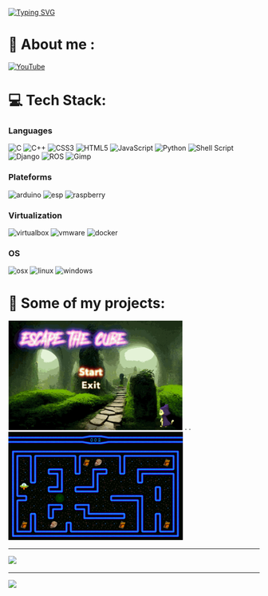 <!-- ![I am GitHub Readme Generator's creator](https://arturssmirnovs.github.io/github-profile-readme-generator/images/banner.png) -->
[![Typing SVG](https://readme-typing-svg.demolab.com?font=Fira+Code&weight=600&size=25&pause=1000&random=false&width=600&lines=Welcome+to+my+repo+!;Hope+you'll+find+some+useful+stuff)](https://git.io/typing-svg)

# 💫 About me :
<!-- 🔭 I’m currently working on<br>👯 I’m looking to collaborate on<br>🤝 I’m looking for help with<br>🌱 I’m currently learning<br>💬 Ask me about<br>⚡ Fun fact -->

[![YouTube](https://img.shields.io/badge/YouTube-%23FF0000.svg?logo=YouTube&logoColor=white)](https://youtube.com/@raziel06001) 

# 💻 Tech Stack:
### Languages
![C](https://img.shields.io/badge/c-%2300599C.svg?style=flat&logo=c&logoColor=white) ![C++](https://img.shields.io/badge/c++-%2300599C.svg?style=flat&logo=c%2B%2B&logoColor=white) ![CSS3](https://img.shields.io/badge/css3-%231572B6.svg?style=flat&logo=css3&logoColor=white) ![HTML5](https://img.shields.io/badge/html5-%23E34F26.svg?style=flat&logo=html5&logoColor=white) ![JavaScript](https://img.shields.io/badge/javascript-%23323330.svg?style=flat&logo=javascript&logoColor=%23F7DF1E) ![Python](https://img.shields.io/badge/python-3670A0?style=flat&logo=python&logoColor=ffdd54) ![Shell Script](https://img.shields.io/badge/shell_script-%23121011.svg?style=flat&logo=gnu-bash&logoColor=white) ![Django](https://img.shields.io/badge/django-%23092E20.svg?style=flat&logo=django&logoColor=white) ![ROS](https://img.shields.io/badge/ros-%230A0FF9.svg?style=flat&logo=ros&logoColor=white) ![Gimp](https://img.shields.io/badge/Gimp-657D8B?style=flat&logo=gimp&logoColor=FFFFFF)
### Plateforms
![arduino](https://img.shields.io/badge/Arduino-00979D?style=for-the-badge&logo=Arduino&logoColor=white) ![esp](https://img.shields.io/badge/espressif-E7352C?style=for-the-badge&logo=espressif&logoColor=white) ![raspberry](https://img.shields.io/badge/Raspberry%20Pi-A22846?style=for-the-badge&logo=Raspberry%20Pi&logoColor=white)
### Virtualization
![virtualbox](https://img.shields.io/badge/VirtualBox-21416b?style=for-the-badge&logo=VirtualBox&logoColor=white) ![vmware](https://img.shields.io/badge/VMware-231f20?style=for-the-badge&logo=VMware&logoColor=white) ![docker](https://img.shields.io/badge/Docker-2CA5E0?style=for-the-badge&logo=docker&logoColor=white)
### OS
![osx](https://img.shields.io/badge/mac%20os-000000?style=for-the-badge&logo=apple&logoColor=white) ![linux](https://img.shields.io/badge/Linux-FCC624?style=for-the-badge&logo=linux&logoColor=black) ![windows](https://img.shields.io/badge/Windows-0078D6?style=for-the-badge&logo=windows&logoColor=black) 

# 👾 Some of my projects:
<a href="https://github.com/Leizar06001/42_Cube_3D"><img src="https://github.com/Leizar06001/42_Cube_3D/blob/e17a581f08892ebf70ec1298de0222d614e288df/cube.gif" width="350"/></a> . . <a href="https://github.com/Leizar06001/42_So_Long"><img src="https://github.com/Leizar06001/42_So_Long/blob/e8929755b45c2f4b248e3e754d4e9f8932771000/so_long.gif" width="350"/></a>

---
<!--
![](https://github-readme-stats.vercel.app/api?username=leizar06001&theme=nightowl&hide_border=false&include_all_commits=false&count_private=true)<br/>
![](https://github-readme-streak-stats.herokuapp.com/?user=leizar06001&theme=nightowl&hide_border=false)<br/> -->
![](https://github-readme-stats.vercel.app/api/top-langs/?username=leizar06001&theme=nightowl&hide_border=false&include_all_commits=false&count_private=true&layout=compact)

---
[![](https://visitcount.itsvg.in/api?id=leizar06001&icon=5&color=2)](https://visitcount.itsvg.in)

<!--
**Leizar06001/Leizar06001** is a ✨ _special_ ✨ repository because its `README.md` (this file) appears on your GitHub profile.

Here are some ideas to get you started:

- 🔭 I’m currently working on ...
- 🌱 I’m currently learning ...
- 👯 I’m looking to collaborate on ...
- 🤔 I’m looking for help with ...
- 💬 Ask me about ...
- 📫 How to reach me: ...
- 😄 Pronouns: ...
- ⚡ Fun fact: ...
-->
